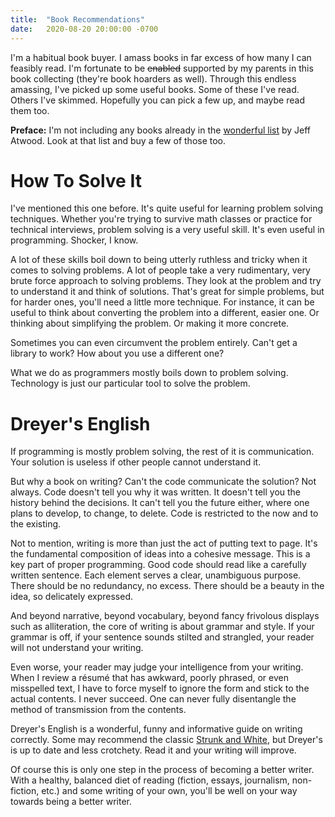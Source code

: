 ```yaml
---
title:  "Book Recommendations"
date:   2020-08-20 20:00:00 -0700
---
```


I'm a habitual book buyer. I amass books in far excess of how many I
can feasibly read. I'm fortunate to be ~~enabled~~ supported by my
parents in this book collecting (they're book hoarders as
well). Through this endless amassing, I've picked up some useful
books. Some of these I've read. Others I've skimmed. Hopefully you can
pick a few up, and maybe read them too.

**Preface:** I'm not including any books already in the [wonderful
list](https://blog.codinghorror.com/recommended-reading-for-developers/)
by Jeff Atwood. Look at that list and buy a few of those too.

# How To Solve It

I've mentioned this one before. It's quite useful for learning problem
solving techniques. Whether you're trying to survive math classes or
practice for technical interviews, problem solving is a very useful
skill. It's even useful in programming. Shocker, I know.

A lot of these skills boil down to being utterly ruthless and tricky
when it comes to solving problems. A lot of people take a very
rudimentary, very brute force approach to solving problems. They look
at the problem and try to understand it and think of solutions. That's
great for simple problems, but for harder ones, you'll need a little
more technique. For instance, it can be useful to think about
converting the problem into a different, easier one. Or thinking about
simplifying the problem. Or making it more concrete.

Sometimes you can even circumvent the problem entirely. Can't get a
library to work? How about you use a different one?

What we do as programmers mostly boils down to problem
solving. Technology is just our particular tool to solve the problem.

# Dreyer's English

If programming is mostly problem solving, the rest of it is
communication. Your solution is useless if other people cannot
understand it.

But why a book on writing? Can't the code communicate the solution?
Not always. Code doesn't tell you why it was written. It doesn't tell
you the history behind the decisions. It can't tell you the future
either, where one plans to develop, to change, to delete. Code is
restricted to the now and to the existing.

Not to mention, writing is more than just the act of putting text to
page. It's the fundamental composition of ideas into a cohesive
message. This is a key part of proper programming. Good code should
read like a carefully written sentence. Each element serves a clear,
unambiguous purpose. There should be no redundancy, no excess. There
should be a beauty in the idea, so delicately expressed.

And beyond narrative, beyond vocabulary, beyond fancy frivolous
displays such as alliteration, the core of writing is about grammar
and style. If your grammar is off, if your sentence sounds stilted and
strangled, your reader will not understand your writing.

Even worse, your reader may judge your intelligence from your
writing. When I review a résumé that has awkward, poorly phrased, or
even misspelled text, I have to force myself to ignore the form and
stick to the actual contents. I never succeed. One can never fully
disentangle the method of transmission from the contents.

Dreyer's English is a wonderful, funny and informative guide on
writing correctly. Some may recommend the classic [Strunk and
White](https://en.wikipedia.org/wiki/The_Elements_of_Style), but
Dreyer's is up to date and less crotchety. Read it and your writing
will improve.

Of course this is only one step in the process of becoming a better
writer. With a healthy, balanced diet of reading (fiction, essays,
journalism, non-fiction, etc.) and some writing of your own, you'll be
well on your way towards being a better writer.

